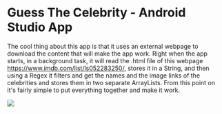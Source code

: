 # Guess The Celebrity - Android Studio App 
The cool thing about this app is that it uses an external webpage to download the content that will make the app work. Right when the app starts, in a background task, it will read the .html file of this webpage https://www.imdb.com/list/ls052283250/, stores it in a String, and then using a Regex it filters and get the names and the image links of the celebrities and stores them in two separate ArrayLists. From this point on it's fairly simple to put everything together and make it work.

![](https://i.imgur.com/MKOJnn4.gif)
